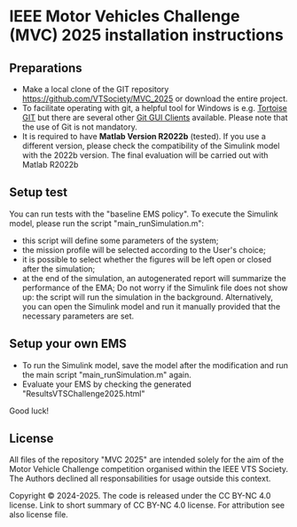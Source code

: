 # IEEE Motor Vehicles Challenge (MVC) 2025 installation instructions

## Preparations
- Make a local clone of the GIT repository https://github.com/VTSociety/MVC_2025 or download the entire project.
- To facilitate operating with git, a helpful tool for Windows is e.g. [Tortoise GIT](https://tortoisegit.org/) but there are several other [Git GUI Clients](https://git-scm.com/downloads/guis) available. Please note that the use of Git is not mandatory.
- It is required to have **Matlab Version R2022b** (tested). If you use a different version, please check the compatibility of the Simulink model with the 2022b version. The final evaluation will be carried out with Matlab R2022b

## Setup test
You can run tests with the "baseline EMS policy". To execute the Simulink model, please run the script "main_runSimulation.m":
- this script will define some parameters of the system;
- the mission profile will be selected according to the User's choice;
- it is possible to select whether the figures will be left open or closed after the simulation;
- at the end of the simulation, an autogenerated report will summarize the performance of the EMA;
Do not worry if the Simulink file does not show up: the script will run the simulation in the background. Alternatively, you can open the Simulink model and run it manually provided that the necessary parameters are set.

## Setup your own EMS
- To run the Simulink model, save the model after the modification and run the main script "main_runSimulation.m" again.
- Evaluate your EMS by checking the generated "ResultsVTSChallenge2025.html"

Good luck!

## License
All files of the repository "MVC 2025" are intended solely for the aim of the Motor Vehicle Challenge competition organised within the IEEE VTS Society. The Authors declined all responsabilities for usage outside this context.

Copyright © 2024-2025. The code is released under the CC BY-NC 4.0 license. Link to short summary of CC BY-NC 4.0 license. For attribution see also license file.
